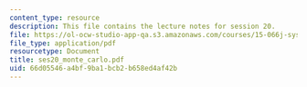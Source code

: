```yaml
---
content_type: resource
description: This file contains the lecture notes for session 20.
file: https://ol-ocw-studio-app-qa.s3.amazonaws.com/courses/15-066j-system-optimization-and-analysis-for-manufacturing-summer-2003/66d05546a4bf9ba1bcb2b658ed4af42b_ses20_monte_carlo.pdf
file_type: application/pdf
resourcetype: Document
title: ses20_monte_carlo.pdf
uid: 66d05546-a4bf-9ba1-bcb2-b658ed4af42b
---
```

